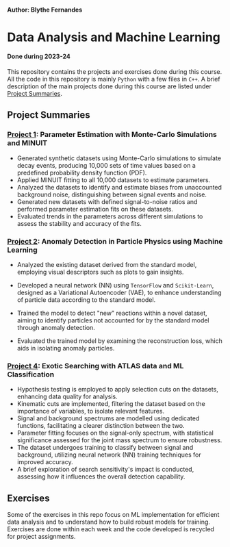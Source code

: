 #### Author: Blythe Fernandes

# Data Analysis and Machine Learning

#### Done during 2023-24

This repository contains the projects and exercises done during this course. All the code in this repository is mainly `Python` with a few files in `C++`. A brief description of the main projects done during this course are listed under [Project Summaries](#project-summaries).

## Project Summaries

### [Project 1](https://github.com/RoxieBethyl/DAML/tree/main/Sem%201/Project%201): Parameter Estimation with Monte-Carlo Simulations and MINUIT
- Generated synthetic datasets using Monte-Carlo simulations to simulate decay events, producing 10,000 sets of time values based on a predefined probability density function (PDF).
- Applied MINUIT fitting to all 10,000 datasets to estimate parameters.
- Analyzed the datasets to identify and estimate biases from unaccounted background noise, distinguishing between signal events and noise.
- Generated new datasets with defined signal-to-noise ratios and performed parameter estimation fits on these datasets.
- Evaluated trends in the parameters across different simulations to assess the stability and accuracy of the fits.


### **[Project 2](https://github.com/RoxieBethyl/DAML/tree/main/Sem%202/Project%202): Anomaly Detection in Particle Physics using Machine Learning**
- Analyzed the existing dataset derived from the standard model, employing visual descriptors such as plots to gain insights.

- Developed a neural network (NN) using `TensorFlow` and `Scikit-Learn`, designed as a Variational Autoencoder (VAE), to enhance understanding of particle data according to the standard model.

- Trained the model to detect "new" reactions within a novel dataset, aiming to identify particles not accounted for by the standard model through anomaly detection.

- Evaluated the trained model by examining the reconstruction loss, which aids in isolating anomaly particles.


### **[Project 4](https://github.com/RoxieBethyl/DAML/tree/main/Sem%202/Project4): Exotic Searching with ATLAS data and ML Classification**
- Hypothesis testing is employed to apply selection cuts on the datasets, enhancing data quality for analysis.
- Kinematic cuts are implemented, filtering the dataset based on the importance of variables, to isolate relevant features.
- Signal and background spectrums are modelled using dedicated functions, facilitating a clearer distinction between the two.
- Parameter fitting focuses on the signal-only spectrum, with statistical significance assessed for the joint mass spectrum to ensure robustness.
- The dataset undergoes training to classify between signal and background, utilizing neural network (NN) training techniques for improved accuracy.
- A brief exploration of search sensitivity's impact is conducted, assessing how it influences the overall detection capability.


## Exercises

Some of the exercises in this repo focus on ML implementation for efficient data analysis and to understand how to build robust models for training. Exercises are done within each week and the code developed is recycled for project assignments.